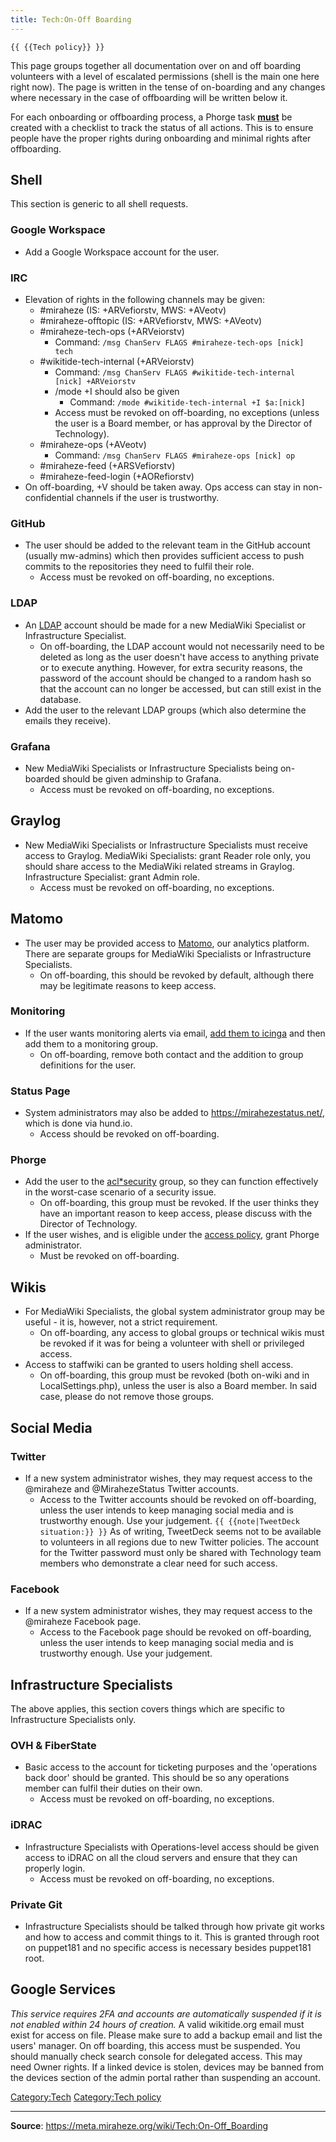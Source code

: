 ```yaml
---
title: Tech:On-Off Boarding
---
```


`{{ {{Tech policy}} }}`

This page groups together all documentation over on and off boarding volunteers with a level of escalated permissions (shell is the main one here right now). The page is written in the tense of on-boarding and any changes where necessary in the case of offboarding will be written below it.

For each onboarding or offboarding process, a Phorge task **[must](https://meta.miraheze.org/wiki/rfc:2119)** be created with a checklist to track the status of all actions. This is to ensure people have the proper rights during onboarding and minimal rights after offboarding.

## Shell 

This section is generic to all shell requests.

### Google Workspace 

* Add a Google Workspace account for the user.

### IRC 

* Elevation of rights in the following channels may be given:
   * #miraheze (IS: +ARVefiorstv, MWS: +AVeotv)
   * #miraheze-offtopic (IS: +ARVefiorstv, MWS: +AVeotv)
   * #miraheze-tech-ops (+ARVeiorstv)
      * Command: `/msg ChanServ FLAGS #miraheze-tech-ops [nick] tech`
   * #wikitide-tech-internal (+ARVeiorstv)
      * Command: `/msg ChanServ FLAGS #wikitide-tech-internal [nick] +ARVeiorstv`
      * /mode +I should also be given
         * Command: `/mode #wikitide-tech-internal +I $a:[nick]`
      * Access must be revoked on off-boarding, no exceptions (unless the user is a Board member, or has approval by the Director of Technology).
   * #miraheze-ops (+AVeotv)
      * Command: `/msg ChanServ FLAGS #miraheze-ops [nick] op`
   * #miraheze-feed (+ARSVefiorstv)
   * #miraheze-feed-login (+AORefiorstv)
* On off-boarding, +V should be taken away. Ops access can stay in non-confidential channels if the user is trustworthy.

### GitHub 

* The user should be added to the relevant team in the GitHub account (usually mw-admins) which then provides sufficient access to push commits to the repositories they need to fulfil their role.
   * Access must be revoked on off-boarding, no exceptions.

### LDAP 

* An [LDAP](https://meta.miraheze.org/wiki/Tech:Ldap) account should be made for a new MediaWiki Specialist or Infrastructure Specialist.
   * On off-boarding, the LDAP account would not necessarily need to be deleted as long as the user doesn't have access to anything private or to execute anything. However, for extra security reasons, the password of the account should be changed to a random hash so that the account can no longer be accessed, but can still exist in the database.
* Add the user to the relevant LDAP groups (which also determine the emails they receive).

### Grafana 

* New MediaWiki Specialists or Infrastructure Specialists being on-boarded should be given adminship to Grafana.
   * Access must be revoked on off-boarding, no exceptions.

## Graylog 

* New MediaWiki Specialists or Infrastructure Specialists must receive access to Graylog. MediaWiki Specialists: grant Reader role only, you should share access to the MediaWiki related streams in Graylog. Infrastructure Specialist: grant Admin role.
   * Access must be revoked on off-boarding, no exceptions.

## Matomo 

* The user may be provided access to [Matomo](https://analytics.wikitide.net/index.php?module=UsersManager), our analytics platform. There are separate groups for MediaWiki Specialists or Infrastructure Specialists.
   * On off-boarding, this should be revoked by default, although there may be legitimate reasons to keep access.

### Monitoring 

* If the user wants monitoring alerts via email, [add them to icinga](https://meta.miraheze.org/wiki/github:miraheze/puppet/blob/master/modules/monitoring/files/users.conf) and then add them to a monitoring group.
   * On off-boarding, remove both contact and the addition to group definitions for the user.

### Status Page 

* System administrators may also be added to https://mirahezestatus.net/, which is done via hund.io.
   * Access should be revoked on off-boarding.

### Phorge 

* Add the user to the [acl*security](https://meta.miraheze.org/wiki/phorge:project/view/1) group, so they can function effectively in the worst-case scenario of a security issue.
   * On off-boarding, this group must be revoked. If the user thinks they have an important reason to keep access, please discuss with the Director of Technology.
* If the user wishes, and is eligible under the [access policy](https://meta.miraheze.org/wiki/Phorge#Access_Policy), grant Phorge administrator.
   * Must be revoked on off-boarding.

## Wikis 

* For MediaWiki Specialists, the global system administrator group may be useful - it is, however, not a strict requirement.
   * On off-boarding, any access to global groups or technical wikis must be revoked if it was for being a volunteer with shell or privileged access.
* Access to staffwiki can be granted to users holding shell access.
   * On off-boarding, this group must be revoked (both on-wiki and in LocalSettings.php), unless the user is also a Board member. In said case, please do not remove those groups.

## Social Media 

### Twitter 

* If a new system administrator wishes, they may request access to the @miraheze and @MirahezeStatus Twitter accounts.
   * Access to the Twitter accounts should be revoked on off-boarding, unless the user intends to keep managing social media and is trustworthy enough. Use your judgement. `{{ {{note|TweetDeck situation:}} }}` As of writing, TweetDeck seems not to be available to volunteers in all regions due to new Twitter policies. The account for the Twitter password must only be shared with Technology team members who demonstrate a clear need for such access.

### Facebook 

* If a new system administrator wishes, they may request access to the @miraheze Facebook page.
   * Access to the Facebook page should be revoked on off-boarding, unless the user intends to keep managing social media and is trustworthy enough. Use your judgement.

## Infrastructure Specialists 

The above applies, this section covers things which are specific to Infrastructure Specialists only.

### OVH & FiberState 

* Basic access to the account for ticketing purposes and the 'operations back door' should be granted. This should be so any operations member can fulfil their duties on their own.
   * Access must be revoked on off-boarding, no exceptions.

### iDRAC 

* Infrastructure Specialists with Operations-level access should be given access to iDRAC on all the cloud servers and ensure that they can properly login.
   * Access must be revoked on off-boarding, no exceptions.

### Private Git 

* Infrastructure Specialists should be talked through how private git works and how to access and commit things to it. This is granted through root on puppet181 and no specific access is necessary besides puppet181 root.

## Google Services 

*This service requires 2FA and accounts are automatically suspended if it is not enabled within 24 hours of creation.* A valid wikitide.org email must exist for access on file. Please make sure to add a backup email and list the users' manager. On off boarding, this access must be suspended. You should manually check search console for delegated access. This may need Owner rights. If a linked device is stolen, devices may be banned from the devices section of the admin portal rather than suspending an account.

[Category:Tech](https://meta.miraheze.org/wiki/Category:Tech)
[Category:Tech policy](https://meta.miraheze.org/wiki/Category:Tech_policy)

----
**Source**: https://meta.miraheze.org/wiki/Tech:On-Off_Boarding